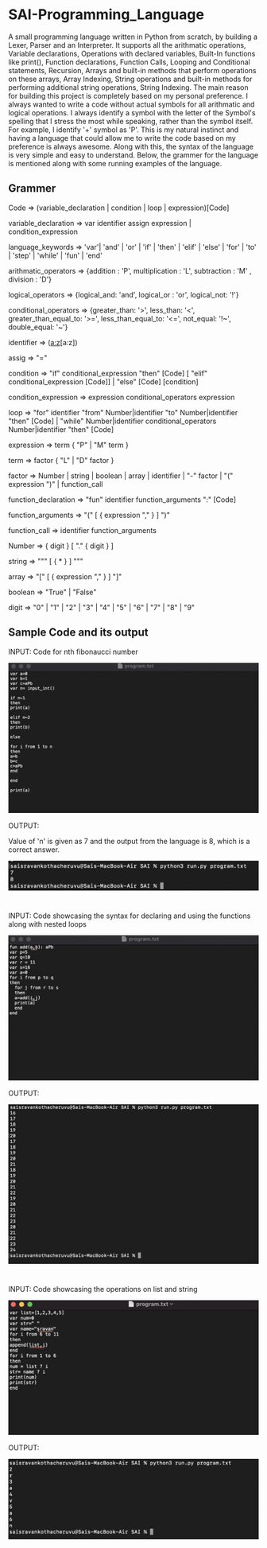 # SAI-Programming_Language
A small programming language written in Python from scratch, by building a Lexer, Parser and an Interpreter. It supports all the arithmatic operations, Variable declarations, Operations with declared variables, Built-In functions like print(), Function declarations, Function Calls, Looping and Conditional statements, Recursion, Arrays and built-in methods that perform operations on these arrays, Array Indexing, String operations and built-in methods for performing additional string operations, String Indexing. The main reason for building this project is completely based on my personal preference. I always wanted to write a code without actual symbols for all arithmatic and logical operations. I always identify a symbol with the letter of the Symbol's spelling that I stress the most while speaking, rather than the symbol itself. For example, I identify '+' symbol as 'P'. This is my natural instinct and having a language that could allow me to write the code based on my preference is always awesome. Along with this, the syntax of the language is very simple and easy to understand. Below, the grammer for the language is mentioned along with some running examples of the language.

## Grammer
Code => (variable_declaration | condition  | loop | expression)[Code]

variable_declaration => var identifier assign expression | condition_expression

language_keywords => 'var'| 'and' | 'or' | 'if' | 'then' | 'elif' | 'else' | 'for' | 'to' | 'step' | 'while' | 'fun' | 'end'

arithmatic_operators => {addition : 'P', multiplication : 'L', subtraction : 'M' , division : 'D'}

logical_operators => {logical_and: 'and', logical_or : 'or', logical_not: '!'}

conditional_operators => {greater_than: '>', less_than: '<', greater_than_equal_to: '>=', less_than_equal_to: '<=', not_equal: '!~', double_equal: '~'}

identifier => ([a:z]([0:9]|[a:z]|'_')[a:z])

assig => "="

condition => "if" conditional_expression "then" [Code] [ "elif" conditional_expression [Code]] | "else" [Code] [condition]

condition_expression => expression conditional_operators expression

loop => "for" identifier "from" Number|identifier "to" Number|identifier "then" [Code] | "while" Number|identifier conditional_operators Number|identifier "then" [Code] 

expression => term { "P" | "M" term }

term => factor { "L" | "D" factor }

factor => Number | string | boolean | array | identifier | "-" factor | "(" expression ")" | function_call

function_declaration => "fun" identifier function_arguments ":" [Code]

function_arguments => "(" [ { expression "," } ] ")"

function_call => identifier function_arguments

Number => { digit } [ "." { digit } ]

string => """ [ { * } ] """

array => "[" [ { expression "," } ] "]"

boolean => "True" | "False"

digit => "0" | "1" | "2" | "3" | "4" | "5" | "6" | "7" | "8" | "9"

## Sample Code and its output

INPUT: Code for nth fibonaucci number

![alt text](https://github.com/saisravan549/SAI-Programming_Language/blob/main/Screen_shots/Screen%20Shot%202021-11-10%20at%206.13.58%20PM.png)

OUTPUT:

Value of 'n' is given as 7 and the output from the language is 8, which is a correct answer.

![alt text](https://github.com/saisravan549/SAI-Programming_Language/blob/main/Screen_shots/Screen%20Shot%202021-11-10%20at%206.14.40%20PM.png)
#
INPUT: Code showcasing the syntax for declaring and using the functions along with nested loops

![alt text](https://github.com/saisravan549/SAI-Programming_Language/blob/main/Screen_shots/Screen%20Shot%202021-11-10%20at%206.21.50%20PM.png)

OUTPUT:

![alt text](https://github.com/saisravan549/SAI-Programming_Language/blob/main/Screen_shots/Screen%20Shot%202021-11-10%20at%206.22.31%20PM.png)
#
INPUT: Code showcasing the operations on list and string

![alt text](https://github.com/saisravan549/SAI-Programming_Language/blob/main/Screen_shots/Screen%20Shot%202021-11-10%20at%206.35.35%20PM.png)

OUTPUT:

![alt text](https://github.com/saisravan549/SAI-Programming_Language/blob/main/Screen_shots/Screen%20Shot%202021-11-10%20at%206.36.07%20PM.png)








